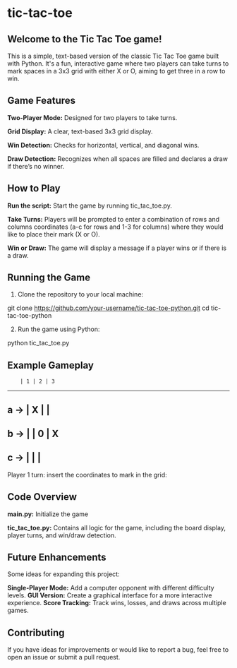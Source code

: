 # tic-tac-toe

## Welcome to the Tic Tac Toe game! 
This is a simple, text-based version of the classic Tic Tac Toe game built with Python. It's a fun, interactive game where two players can take turns to mark spaces in a 3x3 grid with either X or O, aiming to get three in a row to win.

## Game Features
**Two-Player Mode:** Designed for two players to take turns.

**Grid Display:** A clear, text-based 3x3 grid display.

**Win Detection:** Checks for horizontal, vertical, and diagonal wins.

**Draw Detection:** Recognizes when all spaces are filled and declares a draw if there’s no winner.

## How to Play
**Run the script:** Start the game by running tic_tac_toe.py.

**Take Turns:** Players will be prompted to enter a combination of rows and columns coordinates (a-c for rows and 1-3 for columns) where they would like to place their mark (X or O).

**Win or Draw:** The game will display a message if a player wins or if there is a draw.

## Running the Game
1. Clone the repository to your local machine:

git clone https://github.com/your-username/tic-tac-toe-python.git
cd tic-tac-toe-python

2. Run the game using Python:

python tic_tac_toe.py

## Example Gameplay

        | 1 | 2 | 3
--------------------
a ->    | X |   |  
--------------------
b ->    |   | 0 | X
--------------------
c ->    |   |   |  
--------------------

Player 1 turn: insert the coordinates to mark in the grid:

## Code Overview
**main.py:** Initialize the game

**tic_tac_toe.py:** Contains all logic for the game, including the board display, player turns, and win/draw detection.

## Future Enhancements
Some ideas for expanding this project:

**Single-Player Mode:** Add a computer opponent with different difficulty levels.
**GUI Version:** Create a graphical interface for a more interactive experience.
**Score Tracking:** Track wins, losses, and draws across multiple games.

## Contributing
If you have ideas for improvements or would like to report a bug, feel free to open an issue or submit a pull request.

